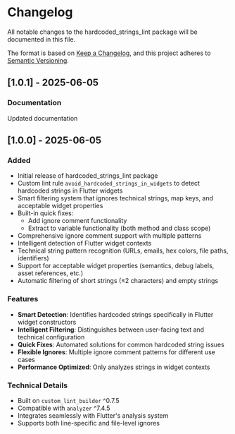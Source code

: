 
# Changelog

All notable changes to the hardcoded_strings_lint package will be documented in this file.

The format is based on [Keep a Changelog](https://keepachangelog.com/en/1.0.0/),
and this project adheres to [Semantic Versioning](https://semver.org/spec/v2.0.0.html).

## [1.0.1] - 2025-06-05
### Documentation
Updated documentation


## [1.0.0] - 2025-06-05

### Added
- Initial release of hardcoded_strings_lint package
- Custom lint rule `avoid_hardcoded_strings_in_widgets` to detect hardcoded strings in Flutter widgets
- Smart filtering system that ignores technical strings, map keys, and acceptable widget properties
- Built-in quick fixes:
  - Add ignore comment functionality
  - Extract to variable functionality (both method and class scope)
- Comprehensive ignore comment support with multiple patterns
- Intelligent detection of Flutter widget contexts
- Technical string pattern recognition (URLs, emails, hex colors, file paths, identifiers)
- Support for acceptable widget properties (semantics, debug labels, asset references, etc.)
- Automatic filtering of short strings (≤2 characters) and empty strings

### Features
- **Smart Detection**: Identifies hardcoded strings specifically in Flutter widget constructors
- **Intelligent Filtering**: Distinguishes between user-facing text and technical configuration
- **Quick Fixes**: Automated solutions for common hardcoded string issues
- **Flexible Ignores**: Multiple ignore comment patterns for different use cases
- **Performance Optimized**: Only analyzes strings in widget contexts

### Technical Details
- Built on `custom_lint_builder` ^0.7.5
- Compatible with `analyzer` ^7.4.5
- Integrates seamlessly with Flutter's analysis system
- Supports both line-specific and file-level ignores
